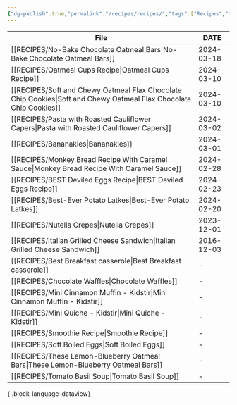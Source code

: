 ```yaml
---
{"dg-publish":true,"permalink":"/recipes/recipes/","tags":["Recipes","tracking"],"noteIcon":"","created":"2024-02-25T15:55:00","updated":"2024-02-25 15:59"}
---
```



| File                                                                                                                  | DATE       |
| --------------------------------------------------------------------------------------------------------------------- | ---------- |
| [[RECIPES/No-Bake Chocolate Oatmeal Bars\|No-Bake Chocolate Oatmeal Bars]]                                         | 2024-03-18 |
| [[RECIPES/Oatmeal Cups Recipe\|Oatmeal Cups Recipe]]                                                               | 2024-03-10 |
| [[RECIPES/Soft and Chewy Oatmeal Flax Chocolate Chip Cookies\|Soft and Chewy Oatmeal Flax Chocolate Chip Cookies]] | 2024-03-10 |
| [[RECIPES/Pasta with Roasted Cauliflower Capers\|Pasta with Roasted Cauliflower Capers]]                           | 2024-03-02 |
| [[RECIPES/Bananakies\|Bananakies]]                                                                                 | 2024-03-01 |
| [[RECIPES/Monkey Bread Recipe With Caramel Sauce\|Monkey Bread Recipe With Caramel Sauce]]                         | 2024-02-28 |
| [[RECIPES/BEST Deviled Eggs Recipe\|BEST Deviled Eggs Recipe]]                                                     | 2024-02-23 |
| [[RECIPES/Best-Ever Potato Latkes\|Best-Ever Potato Latkes]]                                                       | 2024-02-20 |
| [[RECIPES/Nutella Crepes\|Nutella Crepes]]                                                                         | 2023-12-01 |
| [[RECIPES/Italian Grilled Cheese Sandwich\|Italian Grilled Cheese Sandwich]]                                       | 2016-12-03 |
| [[RECIPES/Best Breakfast casserole\|Best Breakfast casserole]]                                                     | \-         |
| [[RECIPES/Chocolate Waffles\|Chocolate Waffles]]                                                                   | \-         |
| [[RECIPES/Mini Cinnamon Muffin - Kidstir\|Mini Cinnamon Muffin - Kidstir]]                                         | \-         |
| [[RECIPES/Mini Quiche - Kidstir\|Mini Quiche - Kidstir]]                                                           | \-         |
| [[RECIPES/Smoothie Recipe\|Smoothie Recipe]]                                                                       | \-         |
| [[RECIPES/Soft Boiled Eggs\|Soft Boiled Eggs]]                                                                     | \-         |
| [[RECIPES/These Lemon-Blueberry Oatmeal Bars\|These Lemon-Blueberry Oatmeal Bars]]                                 | \-         |
| [[RECIPES/Tomato Basil Soup\|Tomato Basil Soup]]                                                                   | \-         |

{ .block-language-dataview}


